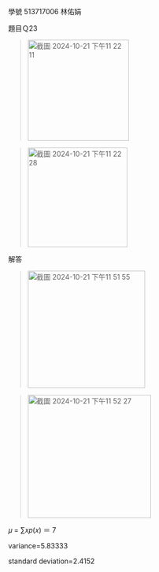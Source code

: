 學號 513717006 林佑娟

題目Ｑ23

><img width="205" alt="截圖 2024-10-21 下午11 22 11" src="https://github.com/user-attachments/assets/8263962a-ce0d-4799-ae47-7e301832e473">

><img width="202" alt="截圖 2024-10-21 下午11 22 28" src="https://github.com/user-attachments/assets/b7179906-6687-411d-83f9-d2d191495615">


解答
><img width="238" alt="截圖 2024-10-21 下午11 51 55" src="https://github.com/user-attachments/assets/6949f756-f856-4f4d-99fb-743f3918870c">

><img width="250" alt="截圖 2024-10-21 下午11 52 27" src="https://github.com/user-attachments/assets/0d5e716e-711a-4c67-9fdc-5f98b0758bb3">

𝜇 = ∑𝑥𝑝(𝑥) ＝ 7

variance=5.83333

standard deviation=2.4152
